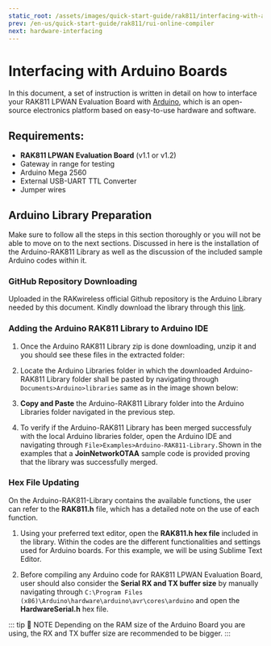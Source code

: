 ```yaml
---
static_root: /assets/images/quick-start-guide/rak811/interfacing-with-arduino
prev: /en-us/quick-start-guide/rak811/rui-online-compiler
next: hardware-interfacing
---
```


# Interfacing with Arduino Boards

In this document, a set of instruction is written in detail on how to interface your RAK811 LPWAN Evaluation Board with [Arduino](https://www.arduino.cc/), which is an open-source electronics platform based on easy-to-use hardware and software.

## Requirements:

- **RAK811 LPWAN** **Evaluation Board** (v1.1 or v1.2)
- Gateway in range for testing
- Arduino Mega 2560
- External USB-UART TTL Converter
- Jumper wires

## Arduino Library Preparation

Make sure to follow all the steps in this section thoroughly or you will not be able to move on to the next sections. Discussed in here is the installation of the Arduino-RAK811 Library as well as the discussion of the included sample Arduino codes within it.

### GitHub Repository Downloading

Uploaded in the RAKwireless official Github repository is the Arduino Library needed by this document. Kindly download the library through this [link](https://github.com/RAKWireless/WisNode-Arduino-Library).

<rk-img
  :src="`${$frontmatter.static_root}/vexsae4pqn4x4q4xjb3j.png`"
  width="100%"
  figure-number="1"
  caption="RAK811 LPWAN Evaluation Board Arduino Library Repository"
/>

### Adding the Arduino RAK811 Library to Arduino IDE

1. Once the Arduino RAK811 Library zip is done downloading, unzip it and you should see these files in the extracted folder:

<rk-img
  :src="`${$frontmatter.static_root}/cd0qcew7qxps6intp4mw.png`"
  width="100%"
  figure-number="2"
  caption="Items in the Extracted Arduino RAK811 Library Folder"
/>

2. Locate the Arduino Libraries folder in which the downloaded Arduino-RAK811 Library folder shall be pasted by navigating through `Documents>Arduino>libraries` same as in the image shown below:

<rk-img
  :src="`${$frontmatter.static_root}/qbursndkl9i49xm851b9.png`"
  width="100%"
  figure-number="3"
  caption="Arduino Libraries Folder Path"
/>

3. **Copy and Paste** the Arduino-RAK811 Library folder into the Arduino Libraries folder navigated in the previous step.

<rk-img
  :src="`${$frontmatter.static_root}/u9ru5d9zwky5pa46sk5n.png`"
  width="100%"
  figure-number="4"
  caption="Arduino-RAK811-Library merged to the Arduino Local Libraries folder"
/>

4. To verify if the Arduino-RAK811 Library has been merged successfuly with the local Arduino libraries folder, open the Arduino IDE and navigating through `File>Examples>Arduino-RAK811-Library.`Shown in the examples that a **JoinNetworkOTAA** sample code is provided proving that the library was successfully merged.

<rk-img
  :src="`${$frontmatter.static_root}/egvenp8w2m3eykmu5xdm.png`"
  width="100%"
  figure-number="5"
  caption="Examples of codes in the Arduino-RAK811-Library"
/>

### Hex File Updating

On the Arduino-RAK811-Library contains the available functions, the user can refer to the **RAK811.h** file, which has a detailed note on the use of each function.

1. Using your preferred text editor, open the **RAK811.h hex file** included in the library. Within the codes are the different functionalities and settings used for Arduino boards. For this example, we will be using Sublime Text Editor.

<rk-img
  :src="`${$frontmatter.static_root}/rnsjyqg91hbkx4hcuzmc.png`"
  width="100%"
  figure-number="6"
  caption="Contents of RAK811.h Hex File"
/>

2. Before compiling any Arduino code for RAK811 LPWAN Evaluation Board, user should also consider the **Serial RX and TX buffer size** by manually navigating through `C:\Program Files (x86)\Arduino\hardware\arduino\avr\cores\arduino` and open the **HardwareSerial.h** hex file.

<rk-img
  :src="`${$frontmatter.static_root}/j3ccynesxgzp7oekcpsv.png`"
  width="100%"
  figure-number="7"
  caption="Editing the HardwareSerial.h Hex file for RX and TX Buffer Size"
/>

::: tip 📝 NOTE
Depending on the RAM size of the Arduino Board you are using, the RX and TX buffer size are recommended to be bigger.
:::

<rk-img
  :src="`${$frontmatter.static_root}/buvmu1yh5joquqpp3otc.png`"
  width="100%"
  figure-number="8"
  caption="Recommended RX and TX Buffer Size"
/>
